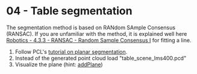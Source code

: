 # 04 - Table segmentation

The segmentation method is based on RANdom SAmple Consensus (RANSAC). If you are unfamiliar with the method, it is explained well here [Robotics - 4.3.3 - RANSAC - Random Sample Consensus I](https://www.youtube.com/watch?v=BpOKB3OzQBQ "RANSAC for line fitting") for fitting a line.

1. Follow PCL's [tutorial on planar segmentation](http://www.pointclouds.org/documentation/tutorials/planar_segmentation.php "PCL tutorials").
2. Instead of the generated point cloud load "table_scene_lms400.pcd"
3. Visualize the plane (hint: [addPlane](http://docs.pointclouds.org/trunk/classpcl_1_1visualization_1_1_p_c_l_visualizer.html#a27a459da46f56faed4b44ef1c57bbbca))

